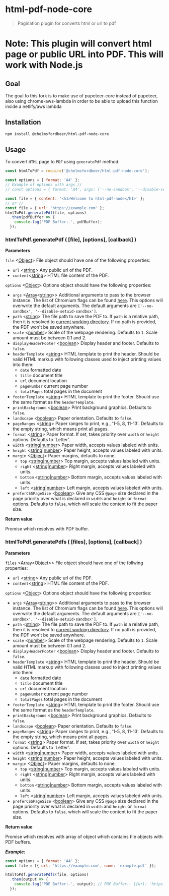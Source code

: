 # html-pdf-node-core

> Pagination plugin for converts html or url to pdf

**Note:** This plugin will convert html page or public URL into PDF. This will work with Node.js
=======

## Goal

The goal fo this fork is to make use of pupeteer-core instead of pupeteer, also using chrome-aws-lambda in order to be able to upload this function inside a netlify/aws lambda

## Installation

```sh
npm install @chelmsfordbeer/html-pdf-node-core
```

## Usage

To convert `HTML` page to `PDF` using `generatePdf` method:

```js
const htmlToPdf = require('@chelmsfordbeer/html-pdf-node-core');

const options = { format: 'A4' };
// Example of options with args //
// const options = { format: 'A4', args: ['--no-sandbox', '--disable-setuid-sandbox'] };

const file = { content: '<h1>Welcome to html-pdf-node</h1>' };
// or //
const file = { url: 'https://example.com' };
htmlToPdf.generatePdf(file, options)
  .then(pdfBuffer => {
    console.log('PDF Buffer:-', pdfBuffer);
  });
```

### htmlToPdf.generatePdf ( [file], [options], [callback] )

**Parameters**

`file` <[Object](https://developer.mozilla.org/en-US/docs/Web/JavaScript/Reference/Global_Objects/Object "Object")> File object should have one of the following properties:

- `url` <[string](https://developer.mozilla.org/en-US/docs/Web/JavaScript/Data_structures#String_type "String")> Any public url of the PDF.
- `content`<[string](https://developer.mozilla.org/en-US/docs/Web/JavaScript/Data_structures#String_type "String")> HTML file content of the PDF.

`options` <[Object](https://developer.mozilla.org/en-US/docs/Web/JavaScript/Reference/Global_Objects/Object "Object")> Options object should have the following properties:

-   `args`  <[Array](https://developer.mozilla.org/en-US/docs/Web/JavaScript/Reference/Global_Objects/Array "Array")<[string](https://developer.mozilla.org/en-US/docs/Web/JavaScript/Data_structures#String_type "String")>> Additional arguments to pass to the browser instance. The list of Chromium flags can be found [here](http://peter.sh/experiments/chromium-command-line-switches/). This options will overwrite the default arguments. The default arguments are `['--no-sandbox', '--disable-setuid-sandbox']`.
-   `path`  <[string](https://developer.mozilla.org/en-US/docs/Web/JavaScript/Data_structures#String_type "String")> The file path to save the PDF to. If  `path`  is a relative path, then it is resolved to  [current working directory](https://nodejs.org/api/process.html#process_process_cwd). If no path is provided, the PDF won't be saved anywhere.
-   `scale`  <[number](https://developer.mozilla.org/en-US/docs/Web/JavaScript/Data_structures#Number_type "Number")> Scale of the webpage rendering. Defaults to  `1`. Scale amount must be between 0.1 and 2.
-   `displayHeaderFooter`  <[boolean](https://developer.mozilla.org/en-US/docs/Web/JavaScript/Data_structures#Boolean_type "Boolean")> Display header and footer. Defaults to  `false`.
-   `headerTemplate`  <[string](https://developer.mozilla.org/en-US/docs/Web/JavaScript/Data_structures#String_type "String")> HTML template to print the header. Should be valid HTML markup with following classes used to inject printing values into them:
    -   `date`  formatted date
    -   `title`  document title
    -   `url`  document location
    -   `pageNumber`  current page number
    -   `totalPages`  total pages in the document
-   `footerTemplate`  <[string](https://developer.mozilla.org/en-US/docs/Web/JavaScript/Data_structures#String_type "String")> HTML template to print the footer. Should use the same format as the  `headerTemplate`.
-   `printBackground`  <[boolean](https://developer.mozilla.org/en-US/docs/Web/JavaScript/Data_structures#Boolean_type "Boolean")> Print background graphics. Defaults to  `false`.
-   `landscape`  <[boolean](https://developer.mozilla.org/en-US/docs/Web/JavaScript/Data_structures#Boolean_type "Boolean")> Paper orientation. Defaults to  `false`.
-   `pageRanges`  <[string](https://developer.mozilla.org/en-US/docs/Web/JavaScript/Data_structures#String_type "String")> Paper ranges to print, e.g., '1-5, 8, 11-13'. Defaults to the empty string, which means print all pages.
-   `format`  <[string](https://developer.mozilla.org/en-US/docs/Web/JavaScript/Data_structures#String_type "String")> Paper format. If set, takes priority over  `width`  or  `height`  options. Defaults to 'Letter'.
-   `width`  <[string](https://developer.mozilla.org/en-US/docs/Web/JavaScript/Data_structures#String_type "String")|[number](https://developer.mozilla.org/en-US/docs/Web/JavaScript/Data_structures#Number_type "Number")> Paper width, accepts values labeled with units.
-   `height`  <[string](https://developer.mozilla.org/en-US/docs/Web/JavaScript/Data_structures#String_type "String")|[number](https://developer.mozilla.org/en-US/docs/Web/JavaScript/Data_structures#Number_type "Number")> Paper height, accepts values labeled with units.
-   `margin`  <[Object](https://developer.mozilla.org/en-US/docs/Web/JavaScript/Reference/Global_Objects/Object "Object")> Paper margins, defaults to none.
    -   `top`  <[string](https://developer.mozilla.org/en-US/docs/Web/JavaScript/Data_structures#String_type "String")|[number](https://developer.mozilla.org/en-US/docs/Web/JavaScript/Data_structures#Number_type "Number")> Top margin, accepts values labeled with units.
    -   `right`  <[string](https://developer.mozilla.org/en-US/docs/Web/JavaScript/Data_structures#String_type "String")|[number](https://developer.mozilla.org/en-US/docs/Web/JavaScript/Data_structures#Number_type "Number")> Right margin, accepts values labeled with units.
    -   `bottom`  <[string](https://developer.mozilla.org/en-US/docs/Web/JavaScript/Data_structures#String_type "String")|[number](https://developer.mozilla.org/en-US/docs/Web/JavaScript/Data_structures#Number_type "Number")> Bottom margin, accepts values labeled with units.
    -   `left`  <[string](https://developer.mozilla.org/en-US/docs/Web/JavaScript/Data_structures#String_type "String")|[number](https://developer.mozilla.org/en-US/docs/Web/JavaScript/Data_structures#Number_type "Number")> Left margin, accepts values labeled with units.
-   `preferCSSPageSize`  <[boolean](https://developer.mozilla.org/en-US/docs/Web/JavaScript/Data_structures#Boolean_type "Boolean")> Give any CSS  `@page`  size declared in the page priority over what is declared in  `width`  and  `height`  or  `format`  options. Defaults to  `false`, which will scale the content to fit the paper size.

**Return value**

Promise which resolves with PDF buffer.

### htmlToPdf.generatePdfs ( [files], [options], [callback] )

**Parameters**

`files` <[Array](https://developer.mozilla.org/en-US/docs/Web/JavaScript/Reference/Global_Objects/Array "Array")<[Object](https://developer.mozilla.org/en-US/docs/Web/JavaScript/Reference/Global_Objects/Object "Object")>> File object should have one of the follwing properties:

- `url` <[string](https://developer.mozilla.org/en-US/docs/Web/JavaScript/Data_structures#String_type "String")> Any public url of the PDF.
- `content`<[string](https://developer.mozilla.org/en-US/docs/Web/JavaScript/Data_structures#String_type "String")> HTML file content of the PDF.

`options` <[Object](https://developer.mozilla.org/en-US/docs/Web/JavaScript/Reference/Global_Objects/Object "Object")> Options object should have the following properties:

-   `args`  <[Array](https://developer.mozilla.org/en-US/docs/Web/JavaScript/Reference/Global_Objects/Array "Array")<[string](https://developer.mozilla.org/en-US/docs/Web/JavaScript/Data_structures#String_type "String")>> Additional arguments to pass to the browser instance. The list of Chromium flags can be found [here](http://peter.sh/experiments/chromium-command-line-switches/). This options will overwrite the default arguments. The default arguments are `['--no-sandbox', '--disable-setuid-sandbox']`.
-   `path`  <[string](https://developer.mozilla.org/en-US/docs/Web/JavaScript/Data_structures#String_type "String")> The file path to save the PDF to. If  `path`  is a relative path, then it is resolved to  [current working directory](https://nodejs.org/api/process.html#process_process_cwd). If no path is provided, the PDF won't be saved anywhere.
-   `scale`  <[number](https://developer.mozilla.org/en-US/docs/Web/JavaScript/Data_structures#Number_type "Number")> Scale of the webpage rendering. Defaults to  `1`. Scale amount must be between 0.1 and 2.
-   `displayHeaderFooter`  <[boolean](https://developer.mozilla.org/en-US/docs/Web/JavaScript/Data_structures#Boolean_type "Boolean")> Display header and footer. Defaults to  `false`.
-   `headerTemplate`  <[string](https://developer.mozilla.org/en-US/docs/Web/JavaScript/Data_structures#String_type "String")> HTML template to print the header. Should be valid HTML markup with following classes used to inject printing values into them:
    -   `date`  formatted date
    -   `title`  document title
    -   `url`  document location
    -   `pageNumber`  current page number
    -   `totalPages`  total pages in the document
-   `footerTemplate`  <[string](https://developer.mozilla.org/en-US/docs/Web/JavaScript/Data_structures#String_type "String")> HTML template to print the footer. Should use the same format as the  `headerTemplate`.
-   `printBackground`  <[boolean](https://developer.mozilla.org/en-US/docs/Web/JavaScript/Data_structures#Boolean_type "Boolean")> Print background graphics. Defaults to  `false`.
-   `landscape`  <[boolean](https://developer.mozilla.org/en-US/docs/Web/JavaScript/Data_structures#Boolean_type "Boolean")> Paper orientation. Defaults to  `false`.
-   `pageRanges`  <[string](https://developer.mozilla.org/en-US/docs/Web/JavaScript/Data_structures#String_type "String")> Paper ranges to print, e.g., '1-5, 8, 11-13'. Defaults to the empty string, which means print all pages.
-   `format`  <[string](https://developer.mozilla.org/en-US/docs/Web/JavaScript/Data_structures#String_type "String")> Paper format. If set, takes priority over  `width`  or  `height`  options. Defaults to 'Letter'.
-   `width`  <[string](https://developer.mozilla.org/en-US/docs/Web/JavaScript/Data_structures#String_type "String")|[number](https://developer.mozilla.org/en-US/docs/Web/JavaScript/Data_structures#Number_type "Number")> Paper width, accepts values labeled with units.
-   `height`  <[string](https://developer.mozilla.org/en-US/docs/Web/JavaScript/Data_structures#String_type "String")|[number](https://developer.mozilla.org/en-US/docs/Web/JavaScript/Data_structures#Number_type "Number")> Paper height, accepts values labeled with units.
-   `margin`  <[Object](https://developer.mozilla.org/en-US/docs/Web/JavaScript/Reference/Global_Objects/Object "Object")> Paper margins, defaults to none.
    -   `top`  <[string](https://developer.mozilla.org/en-US/docs/Web/JavaScript/Data_structures#String_type "String")|[number](https://developer.mozilla.org/en-US/docs/Web/JavaScript/Data_structures#Number_type "Number")> Top margin, accepts values labeled with units.
    -   `right`  <[string](https://developer.mozilla.org/en-US/docs/Web/JavaScript/Data_structures#String_type "String")|[number](https://developer.mozilla.org/en-US/docs/Web/JavaScript/Data_structures#Number_type "Number")> Right margin, accepts values labeled with units.
    -   `bottom`  <[string](https://developer.mozilla.org/en-US/docs/Web/JavaScript/Data_structures#String_type "String")|[number](https://developer.mozilla.org/en-US/docs/Web/JavaScript/Data_structures#Number_type "Number")> Bottom margin, accepts values labeled with units.
    -   `left`  <[string](https://developer.mozilla.org/en-US/docs/Web/JavaScript/Data_structures#String_type "String")|[number](https://developer.mozilla.org/en-US/docs/Web/JavaScript/Data_structures#Number_type "Number")> Left margin, accepts values labeled with units.
-   `preferCSSPageSize`  <[boolean](https://developer.mozilla.org/en-US/docs/Web/JavaScript/Data_structures#Boolean_type "Boolean")> Give any CSS  `@page`  size declared in the page priority over what is declared in  `width`  and  `height`  or  `format`  options. Defaults to  `false`, which will scale the content to fit the paper size.

**Return value**

Promise which resolves with array of object which contains file objects with PDF buffers.

***Example:***
```js
const options = { format: 'A4' };
const file = [{ url: 'https://example.com', name: 'example.pdf' }];

htmlToPdf.generatePdfs(file, options)
  .then(output => {
    console.log('PDF Buffer:-', output); // PDF Buffer:- [{url: 'https://example.com', name: 'example.pdf', buffer: <PDF buffer>}]
  });
```
